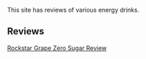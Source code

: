 This site has reviews of various energy drinks.

Reviews
---------------
[Rockstar Grape Zero Sugar Review](https://thebrownknight13.github.io/EnergyDrinksReviewsWebsite/RockstarGrapeZeroSugarReview.html)




